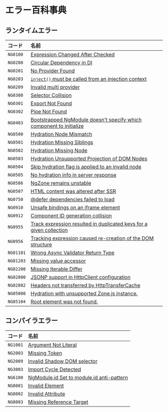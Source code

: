 # エラー百科事典

## ランタイムエラー

| コード      | 名前                                                                                 |
| :-------- | :----------------------------------------------------------------------------------- |
| `NG0100`  | [Expression Changed After Checked](errors/NG0100)                                    |
| `NG0200`  | [Circular Dependency in DI](errors/NG0200)                                           |
| `NG0201`  | [No Provider Found](errors/NG0201)                                                   |
| `NG0203`  | [`inject()` must be called from an injection context](errors/NG0203)                 |
| `NG0209`  | [Invalid multi provider](errors/NG0209)                                              |
| `NG0300`  | [Selector Collision](errors/NG0300)                                                  |
| `NG0301`  | [Export Not Found](errors/NG0301)                                                    |
| `NG0302`  | [Pipe Not Found](errors/NG0302)                                                      |
| `NG0403`  | [Bootstrapped NgModule doesn't specify which component to initialize](errors/NG0403) |
| `NG0500`  | [Hydration Node Mismatch](errors/NG0500)                                             |
| `NG0501`  | [Hydration Missing Siblings](errors/NG0501)                                          |
| `NG0502`  | [Hydration Missing Node](errors/NG0502)                                              |
| `NG0503`  | [Hydration Unsupported Projection of DOM Nodes](errors/NG0503)                       |
| `NG0504`  | [Skip hydration flag is applied to an invalid node](errors/NG0504)                   |
| `NG0505`  | [No hydration info in server response](errors/NG0505)                                |
| `NG0506`  | [NgZone remains unstable](errors/NG0506)                                             |
| `NG0507`  | [HTML content was altered after SSR](errors/NG0507)                                  |
| `NG0750`  | [@defer dependencies failed to load](errors/NG0750)                                  |
| `NG0910`  | [Unsafe bindings on an iframe element](errors/NG0910)                                |
| `NG0912`  | [Component ID generation collision](errors/NG0912)                                   |
| `NG0955`  | [Track expression resulted in duplicated keys for a given collection](errors/NG0955) |
| `NG0956`  | [Tracking expression caused re-creation of the DOM structure](errors/NG0956)         |
| `NG01101` | [Wrong Async Validator Return Type](errors/NG01101)                                  |
| `NG01203` | [Missing value accessor](errors/NG01203)                                             |
| `NG02200` | [Missing Iterable Differ](errors/NG02200)                                            |
| `NG02800` | [JSONP support in HttpClient configuration](errors/NG02800)                          |
| `NG02802` | [Headers not transferred by HttpTransferCache](errors/NG02802)                      |
| `NG05000`  | [Hydration with unsupported Zone.js instance.](errors/NG05000)                      |
| `NG05104` | [Root element was not found.](errors/NG05104)                                        |

## コンパイラエラー

| コード     | 名前                                                       |
| :------- | :--------------------------------------------------------- |
| `NG1001` | [Argument Not Literal](errors/NG1001)                      |
| `NG2003` | [Missing Token](errors/NG2003)                             |
| `NG2009` | [Invalid Shadow DOM selector](errors/NG2009)               |
| `NG3003` | [Import Cycle Detected](errors/NG3003)                     |
| `NG6100` | [NgModule.id Set to module.id anti-pattern](errors/NG6100) |
| `NG8001` | [Invalid Element](errors/NG8001)                           |
| `NG8002` | [Invalid Attribute](errors/NG8002)                         |
| `NG8003` | [Missing Reference Target](errors/NG8003)                  |

